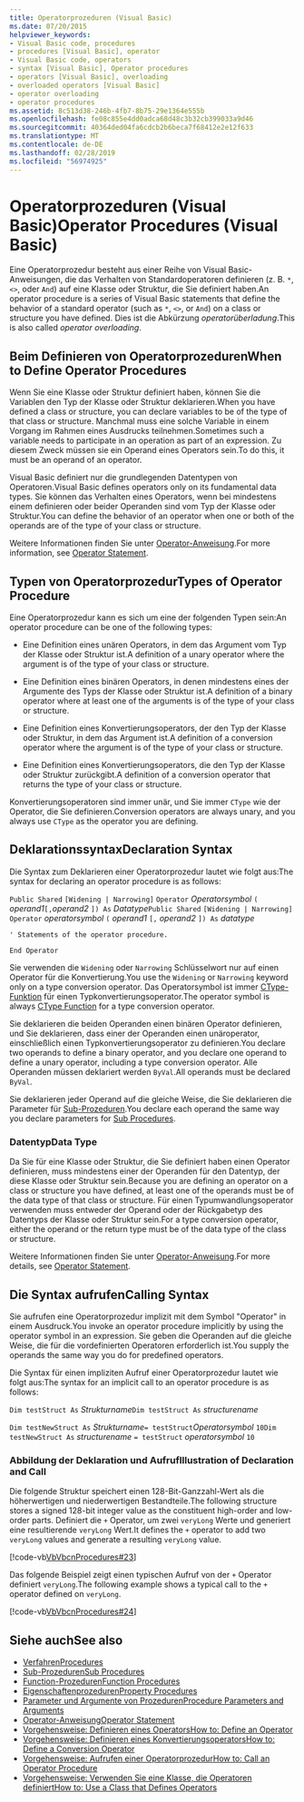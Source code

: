 ```yaml
---
title: Operatorprozeduren (Visual Basic)
ms.date: 07/20/2015
helpviewer_keywords:
- Visual Basic code, procedures
- procedures [Visual Basic], operator
- Visual Basic code, operators
- syntax [Visual Basic], Operator procedures
- operators [Visual Basic], overloading
- overloaded operators [Visual Basic]
- operator overloading
- operator procedures
ms.assetid: 8c513d38-246b-4fb7-8b75-29e1364e555b
ms.openlocfilehash: fe08c855e4dd0adca68d48c3b32cb399033a9d46
ms.sourcegitcommit: 40364ded04fa6cdcb2b6beca7f68412e2e12f633
ms.translationtype: MT
ms.contentlocale: de-DE
ms.lasthandoff: 02/28/2019
ms.locfileid: "56974925"
---
```

# <a name="operator-procedures-visual-basic"></a><span data-ttu-id="e3f8a-102">Operatorprozeduren (Visual Basic)</span><span class="sxs-lookup"><span data-stu-id="e3f8a-102">Operator Procedures (Visual Basic)</span></span>
<span data-ttu-id="e3f8a-103">Eine Operatorprozedur besteht aus einer Reihe von Visual Basic-Anweisungen, die das Verhalten von Standardoperatoren definieren (z. B. `*`, `<>`, oder `And`) auf eine Klasse oder Struktur, die Sie definiert haben.</span><span class="sxs-lookup"><span data-stu-id="e3f8a-103">An operator procedure is a series of Visual Basic statements that define the behavior of a standard operator (such as `*`, `<>`, or `And`) on a class or structure you have defined.</span></span> <span data-ttu-id="e3f8a-104">Dies ist die Abkürzung *operatorüberladung*.</span><span class="sxs-lookup"><span data-stu-id="e3f8a-104">This is also called *operator overloading*.</span></span>  
  
## <a name="when-to-define-operator-procedures"></a><span data-ttu-id="e3f8a-105">Beim Definieren von Operatorprozeduren</span><span class="sxs-lookup"><span data-stu-id="e3f8a-105">When to Define Operator Procedures</span></span>  
 <span data-ttu-id="e3f8a-106">Wenn Sie eine Klasse oder Struktur definiert haben, können Sie die Variablen den Typ der Klasse oder Struktur deklarieren.</span><span class="sxs-lookup"><span data-stu-id="e3f8a-106">When you have defined a class or structure, you can declare variables to be of the type of that class or structure.</span></span> <span data-ttu-id="e3f8a-107">Manchmal muss eine solche Variable in einem Vorgang im Rahmen eines Ausdrucks teilnehmen.</span><span class="sxs-lookup"><span data-stu-id="e3f8a-107">Sometimes such a variable needs to participate in an operation as part of an expression.</span></span> <span data-ttu-id="e3f8a-108">Zu diesem Zweck müssen sie ein Operand eines Operators sein.</span><span class="sxs-lookup"><span data-stu-id="e3f8a-108">To do this, it must be an operand of an operator.</span></span>  
  
 <span data-ttu-id="e3f8a-109">Visual Basic definiert nur die grundlegenden Datentypen von Operatoren.</span><span class="sxs-lookup"><span data-stu-id="e3f8a-109">Visual Basic defines operators only on its fundamental data types.</span></span> <span data-ttu-id="e3f8a-110">Sie können das Verhalten eines Operators, wenn bei mindestens einem definieren oder beider Operanden sind vom Typ der Klasse oder Struktur.</span><span class="sxs-lookup"><span data-stu-id="e3f8a-110">You can define the behavior of an operator when one or both of the operands are of the type of your class or structure.</span></span>  
  
 <span data-ttu-id="e3f8a-111">Weitere Informationen finden Sie unter [Operator-Anweisung](../../../../visual-basic/language-reference/statements/operator-statement.md).</span><span class="sxs-lookup"><span data-stu-id="e3f8a-111">For more information, see [Operator Statement](../../../../visual-basic/language-reference/statements/operator-statement.md).</span></span>  
  
## <a name="types-of-operator-procedure"></a><span data-ttu-id="e3f8a-112">Typen von Operatorprozedur</span><span class="sxs-lookup"><span data-stu-id="e3f8a-112">Types of Operator Procedure</span></span>  
 <span data-ttu-id="e3f8a-113">Eine Operatorprozedur kann es sich um eine der folgenden Typen sein:</span><span class="sxs-lookup"><span data-stu-id="e3f8a-113">An operator procedure can be one of the following types:</span></span>  
  
-   <span data-ttu-id="e3f8a-114">Eine Definition eines unären Operators, in dem das Argument vom Typ der Klasse oder Struktur ist.</span><span class="sxs-lookup"><span data-stu-id="e3f8a-114">A definition of a unary operator where the argument is of the type of your class or structure.</span></span>  
  
-   <span data-ttu-id="e3f8a-115">Eine Definition eines binären Operators, in denen mindestens eines der Argumente des Typs der Klasse oder Struktur ist.</span><span class="sxs-lookup"><span data-stu-id="e3f8a-115">A definition of a binary operator where at least one of the arguments is of the type of your class or structure.</span></span>  
  
-   <span data-ttu-id="e3f8a-116">Eine Definition eines Konvertierungsoperators, der den Typ der Klasse oder Struktur, in dem das Argument ist.</span><span class="sxs-lookup"><span data-stu-id="e3f8a-116">A definition of a conversion operator where the argument is of the type of your class or structure.</span></span>  
  
-   <span data-ttu-id="e3f8a-117">Eine Definition eines Konvertierungsoperators, die den Typ der Klasse oder Struktur zurückgibt.</span><span class="sxs-lookup"><span data-stu-id="e3f8a-117">A definition of a conversion operator that returns the type of your class or structure.</span></span>  
  
 <span data-ttu-id="e3f8a-118">Konvertierungsoperatoren sind immer unär, und Sie immer `CType` wie der Operator, die Sie definieren.</span><span class="sxs-lookup"><span data-stu-id="e3f8a-118">Conversion operators are always unary, and you always use `CType` as the operator you are defining.</span></span>  
  
## <a name="declaration-syntax"></a><span data-ttu-id="e3f8a-119">Deklarationssyntax</span><span class="sxs-lookup"><span data-stu-id="e3f8a-119">Declaration Syntax</span></span>  
 <span data-ttu-id="e3f8a-120">Die Syntax zum Deklarieren einer Operatorprozedur lautet wie folgt aus:</span><span class="sxs-lookup"><span data-stu-id="e3f8a-120">The syntax for declaring an operator procedure is as follows:</span></span>  
  
 <span data-ttu-id="e3f8a-121">`Public Shared`   `[Widening | Narrowing]`   `Operator`  *Operatorsymbol* `(` *operand1*`[,`*operand2* `]) As` *Datatype*</span><span class="sxs-lookup"><span data-stu-id="e3f8a-121">`Public Shared`   `[Widening | Narrowing]`   `Operator`  *operatorsymbol*  `(` *operand1*  `[,`  *operand2* `]) As`  *datatype*</span></span>  
  
 `' Statements of the operator procedure.`  
  
 `End Operator`  
  
 <span data-ttu-id="e3f8a-122">Sie verwenden die `Widening` oder `Narrowing` Schlüsselwort nur auf einen Operator für die Konvertierung.</span><span class="sxs-lookup"><span data-stu-id="e3f8a-122">You use the `Widening` or `Narrowing` keyword only on a type conversion operator.</span></span> <span data-ttu-id="e3f8a-123">Das Operatorsymbol ist immer [CType-Funktion](../../../../visual-basic/language-reference/functions/ctype-function.md) für einen Typkonvertierungsoperator.</span><span class="sxs-lookup"><span data-stu-id="e3f8a-123">The operator symbol is always [CType Function](../../../../visual-basic/language-reference/functions/ctype-function.md) for a type conversion operator.</span></span>  
  
 <span data-ttu-id="e3f8a-124">Sie deklarieren die beiden Operanden einen binären Operator definieren, und Sie deklarieren, dass einer der Operanden einen unäroperator, einschließlich einen Typkonvertierungsoperator zu definieren.</span><span class="sxs-lookup"><span data-stu-id="e3f8a-124">You declare two operands to define a binary operator, and you declare one operand to define a unary operator, including a type conversion operator.</span></span> <span data-ttu-id="e3f8a-125">Alle Operanden müssen deklariert werden `ByVal`.</span><span class="sxs-lookup"><span data-stu-id="e3f8a-125">All operands must be declared `ByVal`.</span></span>  
  
 <span data-ttu-id="e3f8a-126">Sie deklarieren jeder Operand auf die gleiche Weise, die Sie deklarieren die Parameter für [Sub-Prozeduren](./sub-procedures.md).</span><span class="sxs-lookup"><span data-stu-id="e3f8a-126">You declare each operand the same way you declare parameters for [Sub Procedures](./sub-procedures.md).</span></span>  
  
### <a name="data-type"></a><span data-ttu-id="e3f8a-127">Datentyp</span><span class="sxs-lookup"><span data-stu-id="e3f8a-127">Data Type</span></span>  
 <span data-ttu-id="e3f8a-128">Da Sie für eine Klasse oder Struktur, die Sie definiert haben einen Operator definieren, muss mindestens einer der Operanden für den Datentyp, der diese Klasse oder Struktur sein.</span><span class="sxs-lookup"><span data-stu-id="e3f8a-128">Because you are defining an operator on a class or structure you have defined, at least one of the operands must be of the data type of that class or structure.</span></span> <span data-ttu-id="e3f8a-129">Für einen Typumwandlungsoperator verwenden muss entweder der Operand oder der Rückgabetyp des Datentyps der Klasse oder Struktur sein.</span><span class="sxs-lookup"><span data-stu-id="e3f8a-129">For a type conversion operator, either the operand or the return type must be of the data type of the class or structure.</span></span>  
  
 <span data-ttu-id="e3f8a-130">Weitere Informationen finden Sie unter [Operator-Anweisung](../../../../visual-basic/language-reference/statements/operator-statement.md).</span><span class="sxs-lookup"><span data-stu-id="e3f8a-130">For more details, see [Operator Statement](../../../../visual-basic/language-reference/statements/operator-statement.md).</span></span>  
  
## <a name="calling-syntax"></a><span data-ttu-id="e3f8a-131">Die Syntax aufrufen</span><span class="sxs-lookup"><span data-stu-id="e3f8a-131">Calling Syntax</span></span>  
 <span data-ttu-id="e3f8a-132">Sie aufrufen eine Operatorprozedur implizit mit dem Symbol "Operator" in einem Ausdruck.</span><span class="sxs-lookup"><span data-stu-id="e3f8a-132">You invoke an operator procedure implicitly by using the operator symbol in an expression.</span></span> <span data-ttu-id="e3f8a-133">Sie geben die Operanden auf die gleiche Weise, die für die vordefinierten Operatoren erforderlich ist.</span><span class="sxs-lookup"><span data-stu-id="e3f8a-133">You supply the operands the same way you do for predefined operators.</span></span>  
  
 <span data-ttu-id="e3f8a-134">Die Syntax für einen impliziten Aufruf einer Operatorprozedur lautet wie folgt aus:</span><span class="sxs-lookup"><span data-stu-id="e3f8a-134">The syntax for an implicit call to an operator procedure is as follows:</span></span>  
  
 <span data-ttu-id="e3f8a-135">`Dim testStruct As`  *Strukturname*</span><span class="sxs-lookup"><span data-stu-id="e3f8a-135">`Dim testStruct As`  *structurename*</span></span>  
  
 <span data-ttu-id="e3f8a-136">`Dim testNewStruct As`  *Strukturname*`= testStruct`*Operatorsymbol*  `10`</span><span class="sxs-lookup"><span data-stu-id="e3f8a-136">`Dim testNewStruct As`  *structurename*  `= testStruct`  *operatorsymbol*  `10`</span></span>  
  
### <a name="illustration-of-declaration-and-call"></a><span data-ttu-id="e3f8a-137">Abbildung der Deklaration und Aufruf</span><span class="sxs-lookup"><span data-stu-id="e3f8a-137">Illustration of Declaration and Call</span></span>  
 <span data-ttu-id="e3f8a-138">Die folgende Struktur speichert einen 128-Bit-Ganzzahl-Wert als die höherwertigen und niederwertigen Bestandteile.</span><span class="sxs-lookup"><span data-stu-id="e3f8a-138">The following structure stores a signed 128-bit integer value as the constituent high-order and low-order parts.</span></span> <span data-ttu-id="e3f8a-139">Definiert die `+` Operator, um zwei `veryLong` Werte und generiert eine resultierende `veryLong` Wert.</span><span class="sxs-lookup"><span data-stu-id="e3f8a-139">It defines the `+` operator to add two `veryLong` values and generate a resulting `veryLong` value.</span></span>  
  
 [!code-vb[VbVbcnProcedures#23](~/samples/snippets/visualbasic/VS_Snippets_VBCSharp/VbVbcnProcedures/VB/Class1.vb#23)]  
  
 <span data-ttu-id="e3f8a-140">Das folgende Beispiel zeigt einen typischen Aufruf von der `+` Operator definiert `veryLong`.</span><span class="sxs-lookup"><span data-stu-id="e3f8a-140">The following example shows a typical call to the `+` operator defined on `veryLong`.</span></span>  
  
 [!code-vb[VbVbcnProcedures#24](~/samples/snippets/visualbasic/VS_Snippets_VBCSharp/VbVbcnProcedures/VB/Class1.vb#24)]  
  
  
## <a name="see-also"></a><span data-ttu-id="e3f8a-141">Siehe auch</span><span class="sxs-lookup"><span data-stu-id="e3f8a-141">See also</span></span>
- [<span data-ttu-id="e3f8a-142">Verfahren</span><span class="sxs-lookup"><span data-stu-id="e3f8a-142">Procedures</span></span>](./index.md)
- [<span data-ttu-id="e3f8a-143">Sub-Prozeduren</span><span class="sxs-lookup"><span data-stu-id="e3f8a-143">Sub Procedures</span></span>](./sub-procedures.md)
- [<span data-ttu-id="e3f8a-144">Function-Prozeduren</span><span class="sxs-lookup"><span data-stu-id="e3f8a-144">Function Procedures</span></span>](./function-procedures.md)
- [<span data-ttu-id="e3f8a-145">Eigenschaftenprozeduren</span><span class="sxs-lookup"><span data-stu-id="e3f8a-145">Property Procedures</span></span>](./property-procedures.md)
- [<span data-ttu-id="e3f8a-146">Parameter und Argumente von Prozeduren</span><span class="sxs-lookup"><span data-stu-id="e3f8a-146">Procedure Parameters and Arguments</span></span>](./procedure-parameters-and-arguments.md)
- [<span data-ttu-id="e3f8a-147">Operator-Anweisung</span><span class="sxs-lookup"><span data-stu-id="e3f8a-147">Operator Statement</span></span>](../../../../visual-basic/language-reference/statements/operator-statement.md)
- [<span data-ttu-id="e3f8a-148">Vorgehensweise: Definieren eines Operators</span><span class="sxs-lookup"><span data-stu-id="e3f8a-148">How to: Define an Operator</span></span>](./how-to-define-an-operator.md)
- [<span data-ttu-id="e3f8a-149">Vorgehensweise: Definieren eines Konvertierungsoperators</span><span class="sxs-lookup"><span data-stu-id="e3f8a-149">How to: Define a Conversion Operator</span></span>](./how-to-define-a-conversion-operator.md)
- [<span data-ttu-id="e3f8a-150">Vorgehensweise: Aufrufen einer Operatorprozedur</span><span class="sxs-lookup"><span data-stu-id="e3f8a-150">How to: Call an Operator Procedure</span></span>](./how-to-call-an-operator-procedure.md)
- [<span data-ttu-id="e3f8a-151">Vorgehensweise: Verwenden Sie eine Klasse, die Operatoren definiert</span><span class="sxs-lookup"><span data-stu-id="e3f8a-151">How to: Use a Class that Defines Operators</span></span>](./how-to-use-a-class-that-defines-operators.md)

